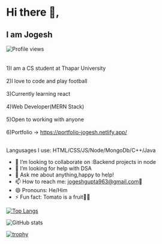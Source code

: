 
<!--
**jogeshgupta963/jogeshgupta963** is a ✨ _special_ ✨ repository because its `README.md` (this file) appears on your GitHub profile.

Here are some ideas to get you started:

- 🔭 I’m currently working on ...
- 🌱 I’m currently learning ...
- 👯 I’m looking to collaborate on ...
- 🤔 I’m looking for help with ...
- 💬 Ask me about ...
- 📫 How to reach me: ...
- 😄 Pronouns: ...
- ⚡ Fun fact: ...

!! Incase u r not accustomed to markdown use this to create yourself a page just like mine => https://arturssmirnovs.github.io/github-profile-readme-generator/
-->
# Hi there 👋, 
## I am Jogesh
![Profile views](https://gpvc.arturio.dev/jogeshgupta963)  
<br><br>
1)I am a CS student at Thapar University
<br><br>
2)I love to code and play football
<br><br>
3)Currently learning react
<br><br>
4)Web Developer(MERN Stack)
<br><br>
5)Open to working with anyone 
<br><br>
6)Portfolio -> https://portfolio-jogesh.netlify.app/
<br><br>


Langusages I use: HTML/CSS/JS/Node/MongoDb/C++/Java

- 👯 I’m looking to collaborate on :Backend projects in node 
- 🤔 I’m looking for help with DSA 
- 💬 Ask me about anything,happy to help! 
- 📫 How to reach me: jogeshgupta963@gmail.com📧 
- 😄 Pronouns: He/Him 
- ⚡ Fun fact: Tomato is a fruit🤯🤯 




[![Top Langs](https://github-readme-stats.vercel.app/api/top-langs/?username=jogeshgupta963)](https://github.com/anuraghazra/github-readme-stats)

![GitHub stats](https://github-readme-stats.vercel.app/api?username=jogeshgupta963&show_icons=true)  

[![trophy](https://github-profile-trophy.vercel.app/?username=jogeshgupta963)](https://github.com/ryo-ma/github-profile-trophy)


